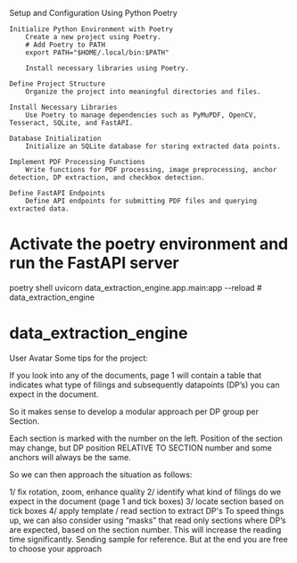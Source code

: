 Setup and Configuration Using Python Poetry

    Initialize Python Environment with Poetry
        Create a new project using Poetry.
        # Add Poetry to PATH
        export PATH="$HOME/.local/bin:$PATH"

        Install necessary libraries using Poetry.

    Define Project Structure
        Organize the project into meaningful directories and files.

    Install Necessary Libraries
        Use Poetry to manage dependencies such as PyMuPDF, OpenCV, Tesseract, SQLite, and FastAPI.

    Database Initialization
        Initialize an SQLite database for storing extracted data points.

    Implement PDF Processing Functions
        Write functions for PDF processing, image preprocessing, anchor detection, DP extraction, and checkbox detection.

    Define FastAPI Endpoints
        Define API endpoints for submitting PDF files and querying extracted data.

# Activate the poetry environment and run the FastAPI server
poetry shell
uvicorn data_extraction_engine.app.main:app --reload # data_extraction_engine
# data_extraction_engine

User Avatar
 Some tips for the project:

If you look into any of the documents, page 1 will contain a table that indicates what type of filings and subsequently datapoints (DP’s) you can expect in the document.

So it makes sense to develop a modular approach per DP group per Section.

Each section is marked with the number on the left. Position of the section may change, but DP position RELATIVE TO SECTION number and some anchors will always be the same.

So we can then approach the situation as follows:

1/ fix rotation, zoom, enhance quality
2/ identify what kind of filings do we expect in the document (page 1 and tick boxes)
3/ locate section based on tick boxes
4/ apply template / read section to extract DP's
To speed things up, we can also consider using “masks” that read only sections where DP’s are expected, based on the section number. This will increase the reading time significantly.
Sending sample for reference.
But at the end you are free to choose your approach 
